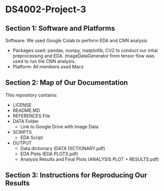 # DS4002-Project-3
## Section 1: Software and Platforms
Software: We used Google Colab to perform EDA and CNN analysis 
* Packages used: pandas, numpy, matplotlib, CV2 to conduct our intial preprocessing and EDA. ImageDataGenerator from tensor flow was used to run the CNN analysis.
* Platform: All members used Macs

## Section 2: Map of Our Documentation 
This repository contains:
* LICENSE
* README.MD
* REFERENCES File
* DATA Folder
  * Link to Google Drive with Image Data 
* SCRIPTS
  * EDA Script
* OUTPUT
  * Data dictionary (DATA DICTIONARY.pdf)
  * EDA Plots (EDA PLOTS.pdf)
  * Analysis Results and Final Plots (ANALYSIS PLOT + RESULTS.pdf)

## Section 3: Instructions for Reproducing Our Results
